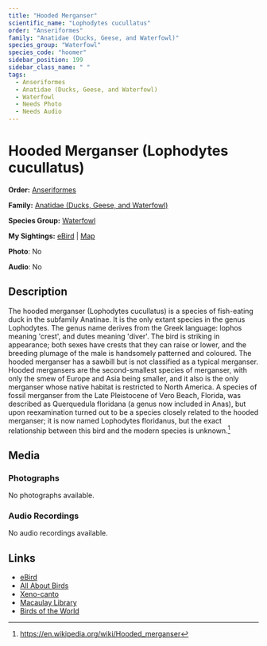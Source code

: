 ```yaml
---
title: "Hooded Merganser"
scientific_name: "Lophodytes cucullatus"
order: "Anseriformes"
family: "Anatidae (Ducks, Geese, and Waterfowl)"
species_group: "Waterfowl"
species_code: "hoomer"
sidebar_position: 199
sidebar_class_name: " "
tags: 
  - Anseriformes
  - Anatidae (Ducks, Geese, and Waterfowl)
  - Waterfowl
  - Needs Photo
  - Needs Audio
---
```


# Hooded Merganser (Lophodytes cucullatus)

**Order:** [Anseriformes](/tags/anseriformes)

**Family:** [Anatidae (Ducks, Geese, and Waterfowl)](/tags/anatidae-ducks-geese-and-waterfowl)

**Species Group:** [Waterfowl](/tags/waterfowl)

**My Sightings:** [eBird](https://ebird.org/lifelist?r=world&time=life&spp=hoomer) | [Map](/map?species_code=hoomer)

**Photo**: No 

**Audio**: No

## Description
The hooded merganser (Lophodytes cucullatus) is a species of fish-eating duck in the subfamily Anatinae. It is the only extant species in the genus Lophodytes. The genus name derives from the Greek language: lophos meaning 'crest', and dutes meaning 'diver'. The bird is striking in appearance; both sexes have crests that they can raise or lower, and the breeding plumage of the male is handsomely patterned and coloured. The hooded merganser has a sawbill but is not classified as a typical merganser.
Hooded mergansers are the second-smallest species of merganser, with only the smew of Europe and Asia being smaller, and it also is the only merganser whose native habitat is restricted to North America.
A species of fossil merganser from the Late Pleistocene of Vero Beach, Florida, was described as Querquedula floridana (a genus now included in Anas), but upon reexamination turned out to be a species closely related to the hooded merganser; it is now named Lophodytes floridanus, but the exact relationship between this bird and the modern species is unknown.[^1]

[^1]: https://en.wikipedia.org/wiki/Hooded_merganser

## Media
### Photographs
No photographs available.

### Audio Recordings
No audio recordings available.

## Links
* [eBird](https://ebird.org/species/hoomer) 
* [All About Birds](https://www.allaboutbirds.org/guide/hoomer) 
* [Xeno-canto](https://www.xeno-canto.org/species/lophodytes-cucullatus) 
* [Macaulay Library](https://search.macaulaylibrary.org/catalog?taxonCode=hoomer&sort=rating_rank_desc)
* [Birds of the World](https://birdsoftheworld.org/bow/species/hoomer)
